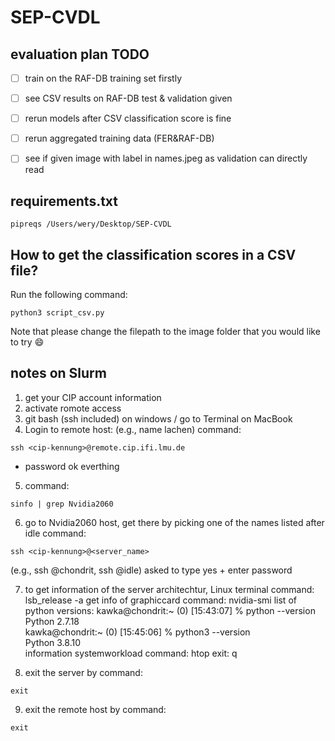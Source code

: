 # SEP-CVDL

## evaluation plan TODO
- [ ] train on the RAF-DB training set firstly

- [ ] see CSV results on RAF-DB test & validation given 

- [ ] rerun models after CSV classification score is fine

- [ ] rerun aggregated training data (FER&RAF-DB)

- [ ] see if given image with label in names.jpeg as validation can directly read


## requirements.txt
```
pipreqs /Users/wery/Desktop/SEP-CVDL
```

## How to get the classification scores in a CSV file?

Run the following command:
```
python3 script_csv.py
```
Note that please change the filepath to the image folder that you would like to try 😄

## notes on Slurm

1. get your CIP account information 
2. activate romote access
3. git bash (ssh included) on windows / go to Terminal on MacBook
4. Login to remote host: (e.g., name lachen) command:
```
ssh <cip-kennung>@remote.cip.ifi.lmu.de
```
 + password
ok everthing

5. command:
```
sinfo | grep Nvidia2060
```

6. go to Nvidia2060 host, get there by picking one of the names listed after idle 
command: 
```
ssh <cip-kennung>@<server_name>
```
(e.g., ssh <cip-kennung>@chondrit, ssh <cip-kennung>@idle) asked to type yes + enter password

7. to get information of the server architechtur, 
Linux terminal command: lsb_release -a
get info of graphiccard command: nvidia-smi
list of python versions: 
kawka@chondrit:~ (0) [15:43:07] % python --version  
Python 2.7.18  
kawka@chondrit:~ (0) [15:45:06] % python3 --version  
Python 3.8.10  
information systemworkload command: htop 
exit: q

8. exit the server by command:
```
exit
```

9. exit the remote host by command:
```
exit
```